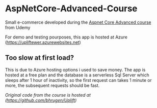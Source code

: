 # AspNetCore-Advanced-Course
Small e-commerce developed during the [Aspnet Core Advanced course](https://www.udemy.com/course/master-aspnet-core-3-advanced) from Udemy

For demo and testing pourposes, this app is hosted at Azure (https://upliftewer.azurewebsites.net)

## Too slow at first load?

This is due to Azure hosting options i used to save money. The app is hosted at a free plan and the database is a serverless Sql Server which sleeps after 1 hour of inactivity, so the first request can takes 1 minute or more, the subsequent requests should be fast.

_Original code from the course is hosted at (https://github.com/bhrugen/Uplift)_
